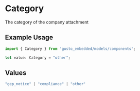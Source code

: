 # Category

The category of the company attachment

## Example Usage

```typescript
import { Category } from "gusto_embedded/models/components";

let value: Category = "other";
```

## Values

```typescript
"gep_notice" | "compliance" | "other"
```